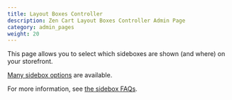 ```yaml
---
title: Layout Boxes Controller
description: Zen Cart Layout Boxes Controller Admin Page 
category: admin_pages
weight: 20
---
```


This page allows you to select which sideboxes are shown (and where) 
on your storefront.  

[Many sidebox options](/user/sideboxes/sidebox_list) are available. 

For more information, see [the sidebox FAQs](/user/sideboxes/). 
